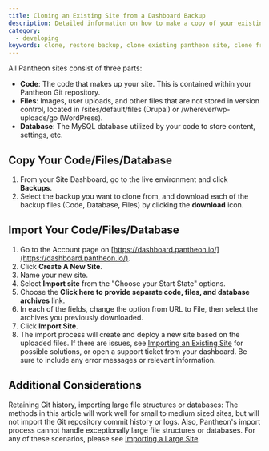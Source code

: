 ```yaml
---
title: Cloning an Existing Site from a Dashboard Backup
description: Detailed information on how to make a copy of your existing code, files, and database.
category:
  - developing
keywords: clone, restore backup, clone existing pantheon site, clone from pantheon backup, clone pantheon site, copy pantheon site
---
```

All Pantheon sites consist of three parts:

* **Code**: The code that makes up your site. This is contained within your Pantheon Git repository.
* **Files**: Images, user uploads, and other files that are not stored in version control, located in /sites/default/files (Drupal) or /wherever/wp-uploads/go (WordPress).
* **Database**: The MySQL database utilized by your code to store content, settings, etc.

## Copy Your Code/Files/Database

1. From your Site Dashboard, go to the live environment and click **Backups**.
2. Select the backup you want to clone from, and download each of the backup files (Code, Database, Files) by clicking the **download** icon.

## Import Your Code/Files/Database

1. Go to the Account page on [https://dashboard.pantheon.io/](https://dashboard.pantheon.io/).
2. Click **Create A New Site**.
3. Name your new site.
4. Select **Import site** from the "Choose your Start State" options.
5. Choose the **Click here to provide separate code, files, and database archives** link.
6. In each of the fields, change the option from URL to File, then select the archives you previously downloaded.
7. Click **Import Site**.
8. The import process will create and deploy a new site based on the uploaded files. If there are issues,  see  [Importing an Existing Site](/docs/articles/drupal/importing-an-existing-drupal-site-to-pantheon) for possible solutions, or open a support ticket from your dashboard. Be sure to include any error messages or relevant information.


## Additional Considerations
Retaining Git history, importing large file structures or databases:
The methods in this article will work well for small to medium sized sites, but will not import the Git repository commit history or logs. Also, Pantheon's import process cannot handle exceptionally large file structures or databases. For any of these scenarios, please see [Importing a Large Site](/docs/articles/sites/create/importing-a-large-site).
